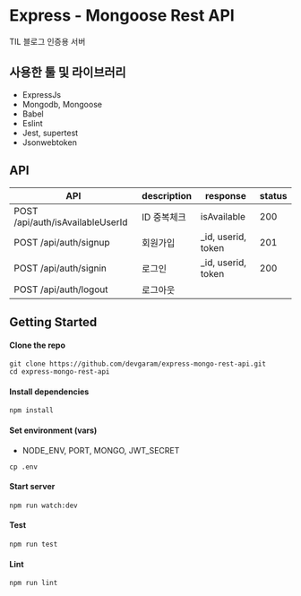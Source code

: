 # Express - Mongoose Rest API
TIL 블로그 인증용 서버

## 사용한 툴 및 라이브러리
- ExpressJs
- Mongodb, Mongoose
- Babel
- Eslint
- Jest, supertest
- Jsonwebtoken

## API
|API|description|response|status|
|------|---|---|---|
|POST /api/auth/isAvailableUserId|ID 중복체크|isAvailable|200|
|POST /api/auth/signup|회원가입|_id, userid, token|201|
|POST /api/auth/signin|로그인|_id, userid, token|200|
|POST /api/auth/logout|로그아웃|

## Getting Started

#### Clone the repo

```
git clone https://github.com/devgaram/express-mongo-rest-api.git
cd express-mongo-rest-api
```

#### Install dependencies

```
npm install
```

#### Set environment (vars)
- NODE_ENV, PORT, MONGO, JWT_SECRET

```
cp .env
```

#### Start server

```
npm run watch:dev
```

#### Test

```
npm run test
```

#### Lint

```
npm run lint
```